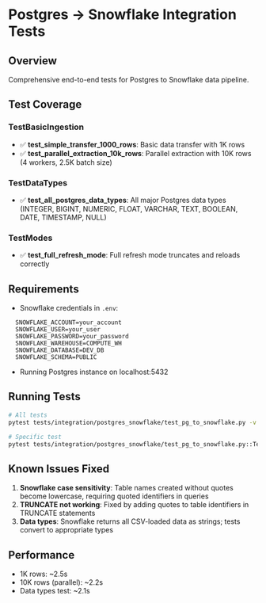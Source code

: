 # Postgres → Snowflake Integration Tests

## Overview
Comprehensive end-to-end tests for Postgres to Snowflake data pipeline.

## Test Coverage

### TestBasicIngestion
- ✅ **test_simple_transfer_1000_rows**: Basic data transfer with 1K rows
- ✅ **test_parallel_extraction_10k_rows**: Parallel extraction with 10K rows (4 workers, 2.5K batch size)

### TestDataTypes
- ✅ **test_all_postgres_data_types**: All major Postgres data types (INTEGER, BIGINT, NUMERIC, FLOAT, VARCHAR, TEXT, BOOLEAN, DATE, TIMESTAMP, NULL)

### TestModes
- ✅ **test_full_refresh_mode**: Full refresh mode truncates and reloads correctly

## Requirements
- Snowflake credentials in `.env`:
```
  SNOWFLAKE_ACCOUNT=your_account
  SNOWFLAKE_USER=your_user
  SNOWFLAKE_PASSWORD=your_password
  SNOWFLAKE_WAREHOUSE=COMPUTE_WH
  SNOWFLAKE_DATABASE=DEV_DB
  SNOWFLAKE_SCHEMA=PUBLIC
```
- Running Postgres instance on localhost:5432

## Running Tests
```bash
# All tests
pytest tests/integration/postgres_snowflake/test_pg_to_snowflake.py -v

# Specific test
pytest tests/integration/postgres_snowflake/test_pg_to_snowflake.py::TestBasicIngestion::test_parallel_extraction_10k_rows -v
```

## Known Issues Fixed
1. **Snowflake case sensitivity**: Table names created without quotes become lowercase, requiring quoted identifiers in queries
2. **TRUNCATE not working**: Fixed by adding quotes to table identifiers in TRUNCATE statements
3. **Data types**: Snowflake returns all CSV-loaded data as strings; tests convert to appropriate types

## Performance
- 1K rows: ~2.5s
- 10K rows (parallel): ~2.2s
- Data types test: ~2.1s
